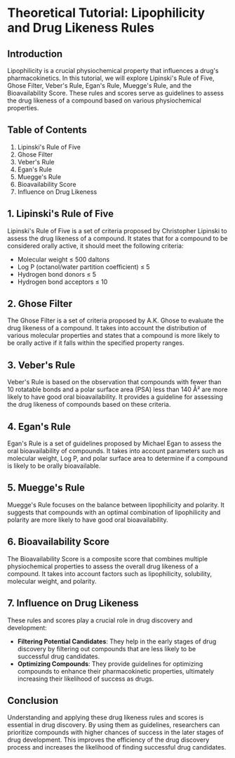 # Theoretical Tutorial: Lipophilicity and Drug Likeness Rules

## Introduction
Lipophilicity is a crucial physiochemical property that influences a drug's pharmacokinetics. In this tutorial, we will explore Lipinski's Rule of Five, Ghose Filter, Veber's Rule, Egan's Rule, Muegge's Rule, and the Bioavailability Score. These rules and scores serve as guidelines to assess the drug likeness of a compound based on various physiochemical properties.

## Table of Contents
1. Lipinski's Rule of Five
2. Ghose Filter
3. Veber's Rule
4. Egan's Rule
5. Muegge's Rule
6. Bioavailability Score
7. Influence on Drug Likeness

## 1. Lipinski's Rule of Five
Lipinski's Rule of Five is a set of criteria proposed by Christopher Lipinski to assess the drug likeness of a compound. It states that for a compound to be considered orally active, it should meet the following criteria:
- Molecular weight ≤ 500 daltons
- Log P (octanol/water partition coefficient) ≤ 5
- Hydrogen bond donors ≤ 5
- Hydrogen bond acceptors ≤ 10

## 2. Ghose Filter
The Ghose Filter is a set of criteria proposed by A.K. Ghose to evaluate the drug likeness of a compound. It takes into account the distribution of various molecular properties and states that a compound is more likely to be orally active if it falls within the specified property ranges.

## 3. Veber's Rule
Veber's Rule is based on the observation that compounds with fewer than 10 rotatable bonds and a polar surface area (PSA) less than 140 Å² are more likely to have good oral bioavailability. It provides a guideline for assessing the drug likeness of compounds based on these criteria.

## 4. Egan's Rule
Egan's Rule is a set of guidelines proposed by Michael Egan to assess the oral bioavailability of compounds. It takes into account parameters such as molecular weight, Log P, and polar surface area to determine if a compound is likely to be orally bioavailable.

## 5. Muegge's Rule
Muegge's Rule focuses on the balance between lipophilicity and polarity. It suggests that compounds with an optimal combination of lipophilicity and polarity are more likely to have good oral bioavailability.

## 6. Bioavailability Score
The Bioavailability Score is a composite score that combines multiple physiochemical properties to assess the overall drug likeness of a compound. It takes into account factors such as lipophilicity, solubility, molecular weight, and polarity.

## 7. Influence on Drug Likeness
These rules and scores play a crucial role in drug discovery and development:
- **Filtering Potential Candidates**: They help in the early stages of drug discovery by filtering out compounds that are less likely to be successful drug candidates.
- **Optimizing Compounds**: They provide guidelines for optimizing compounds to enhance their pharmacokinetic properties, ultimately increasing their likelihood of success as drugs.

## Conclusion
Understanding and applying these drug likeness rules and scores is essential in drug discovery. By using them as guidelines, researchers can prioritize compounds with higher chances of success in the later stages of drug development. This improves the efficiency of the drug discovery process and increases the likelihood of finding successful drug candidates.